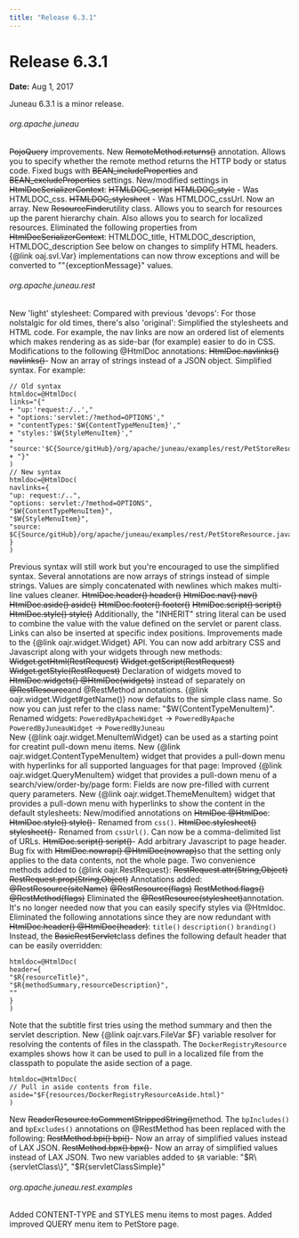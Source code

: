 ```yaml
---
title: "Release 6.3.1"
---
```


# Release 6.3.1

**Date:** Aug 1, 2017

Juneau 6.3.1 is a minor release.
###### org.apache.juneau
~~PojoQuery~~ improvements.
New ~~RemoteMethod.returns()~~ annotation.
Allows you to specify whether the remote method returns the HTTP body or status code.
Fixed bugs with ~~BEAN_includeProperties~~ and ~~BEAN_excludeProperties~~ settings.
New/modified settings in ~~HtmlDocSerializerContext~~:
~~HTMLDOC_script~~
~~HTMLDOC_style~~ - Was HTMLDOC_css.
~~HTMLDOC_stylesheet~~ - Was HTMLDOC_cssUrl.  Now an array.
New ~~ResourceFinder~~utility class.
Allows you to search for resources up the parent hierarchy chain.
Also allows you to search for localized resources.
Eliminated the following properties from ~~HtmlDocSerializerContext~~:
HTMLDOC_title, HTMLDOC_description, HTMLDOC_description
See below on changes to simplify HTML headers.
\{@link oaj.svl.Var\} implementations can now throw exceptions and will be converted to
""\{exceptionMessage\}" values.
###### org.apache.juneau.rest
New 'light' stylesheet:
Compared with previous 'devops':
For those nolstalgic for old times, there's also 'original':
Simplified the stylesheets and HTML code.
For example, the nav links are now an ordered list of elements which makes rendering as as side-bar
(for example) easier to do in CSS.
Modifications to the following @HtmlDoc annotations:
~~HtmlDoc.navlinks() navlinks()~~- Now an array of strings instead of a JSON object.  Simplified syntax.
For example:
```text
// Old syntax
htmldoc=@HtmlDoc(
links="{"
+ "up:'request:/..',"
+ "options:'servlet:/?method=OPTIONS',"
+ "contentTypes:'$W{ContentTypeMenuItem}',"
+ "styles:'$W{StyleMenuItem}',"
+ "source:'$C{Source/gitHub}/org/apache/juneau/examples/rest/PetStoreResource.java'"
+ "}"
)
// New syntax
htmldoc=@HtmlDoc(
navlinks={
"up: request:/..",
"options: servlet:/?method=OPTIONS",
"$W{ContentTypeMenuItem}",
"$W{StyleMenuItem}",
"source: $C{Source/gitHub}/org/apache/juneau/examples/rest/PetStoreResource.java"
}
)
```
Previous syntax will still work but you're encouraged to use the simplified syntax.
Several annotations are now arrays of strings instead of simple strings.
Values are simply concatenated with newlines which makes multi-line values cleaner.
~~HtmlDoc.header() header()~~
~~HtmlDoc.nav() nav()~~
~~HtmlDoc.aside() aside()~~
~~HtmlDoc.footer() footer()~~
~~HtmlDoc.script() script()~~
~~HtmlDoc.style() style()~~
Additionally, the "INHERIT" string literal can be used to combine the value with
the value defined on the servlet or parent class.  Links can also be inserted at specific
index positions.
Improvements made to the \{@link oajr.widget.Widget\} API.
You can now add arbitrary CSS and Javascript along with your widgets through new methods:
~~Widget.getHtml(RestRequest)~~
~~Widget.getScript(RestRequest)~~
~~Widget.getStyle(RestRequest)~~
Declaration of widgets moved to ~~HtmlDoc.widgets() @HtmlDoc(widgets)~~ 
instead of separately on ~~@RestResource~~and @RestMethod annotations.
\{@link oajr.widget.Widget#getName()\} now defaults to the simple class name.
So now you can just refer to the class name: "$W\{ContentTypeMenuItem\}".
Renamed widgets:
`PoweredByApacheWidget` -> `PoweredByApache`  
`PoweredByJuneauWidget` -> `PoweredByJuneau`  
New \{@link oajr.widget.MenuItemWidget\} can be used as a starting point for creatint pull-down menu items.
New \{@link oajr.widget.ContentTypeMenuItem\} widget that provides a pull-down menu 
with hyperlinks for all supported languages for that page:
Improved \{@link oajr.widget.QueryMenuItem\} widget that provides a pull-down menu
of a search/view/order-by/page form:
Fields are now pre-filled with current query parameters.
New \{@link oajr.widget.ThemeMenuItem\} widget that provides a pull-down menu 
with hyperlinks to show the content in the default stylesheets:
New/modified annotations on ~~HtmlDoc @HtmlDoc~~:
~~HtmlDoc.style() style()~~- Renamed from `css()`.
~~HtmlDoc.stylesheet() stylesheet()~~- Renamed from `cssUrl()`.
Can now be a comma-delimited list of URLs.
~~HtmlDoc.script() script()~~- Add arbitrary Javascript to page header.
Bug fix with ~~HtmlDoc.nowrap() @HtmlDoc(nowrap)~~so that the setting only applies
to the data contents, not the whole page.
Two convenience methods added to \{@link oajr.RestRequest\}:
~~RestRequest.attr(String,Object)~~
~~RestRequest.prop(String,Object)~~
Annotations added:
~~@RestResource(siteName)~~
~~@RestResource(flags)~~
~~RestMethod.flags() @RestMethod(flags)~~
Eliminated the ~~@RestResource(stylesheet)~~annotation.  
It's no longer needed now that you can easily specify styles via @Htmldoc.
Eliminated the following annotations since they are now redundant with ~~HtmlDoc.header() @HtmlDoc(header)~~:
`title()`
`description()`
`branding()`
Instead, the ~~BasicRestServlet~~class defines the following default header
that can be easily overridden: 
```text
htmldoc=@HtmlDoc(
header={
"$R{resourceTitle}",
"$R{methodSummary,resourceDescription}",
""
}
)
```
Note that the subtitle first tries using the method summary and then the servlet description.
New \{@link oajr.vars.FileVar $F\} variable resolver for resolving the contents of 
files in the classpath.
The `DockerRegistryResource` examples shows how it can be used to pull in a localized
file from the classpath to populate the aside section of a page.
```text
htmldoc=@HtmlDoc(
// Pull in aside contents from file.
aside="$F{resources/DockerRegistryResourceAside.html}"
)
```
New ~~ReaderResource.toCommentStrippedString()~~method.
The `bpIncludes()` and `bpExcludes()` annotations on @RestMethod
has been replaced with the following:
~~RestMethod.bpi() bpi()~~- Now an array of simplified values instead of LAX JSON.
~~RestMethod.bpx() bpx()~~- Now an array of simplified values instead of LAX JSON.
Two new variables added to `$R` variable: "$R\{servletClass\}", "$R\{servletClassSimple\}"
###### org.apache.juneau.rest.examples
Added CONTENT-TYPE and STYLES menu items to most pages.
Added improved QUERY menu item to PetStore page.
